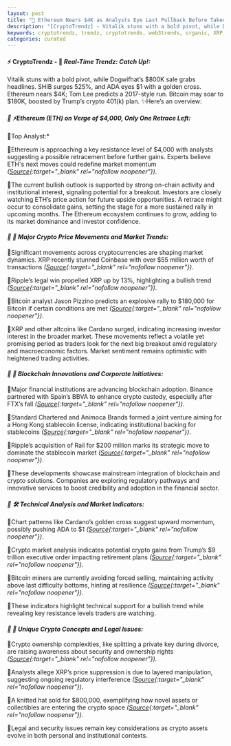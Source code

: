 ```yaml
---
layout: post
title: "🌇 Ethereum Nears $4K as Analysts Eye Last Pullback Before Takeoff"
description: "[CryptoTrendz] - Vitalik stuns with a bold pivot, while Dogwifhat’s $800K sale grabs headlines. SHIB surges 525%, and ADA eyes $1 with a golden cross. Ethereum nears $4K; Tom Lee predicts a 2017-style run. Bitcoin may soar to $180K, boosted by Trump’s crypto 401(k) plan."
keywords: cryptotrendz, trendz, cryptotrends, web3trends, organic, XRP, SEC, Chainlink, crypto, BTC, Bitcoin, Ethereum, Altcoin, Stablecoin, Analyst
categories: curated
---
```


#### ⚡ CryptoTrendz - 📌 *Real-Time Trendz: Catch Up!:*

Vitalik stuns with a bold pivot, while Dogwifhat’s $800K sale grabs headlines. SHIB surges 525%, and ADA eyes $1 with a golden cross. Ethereum nears $4K; Tom Lee predicts a 2017-style run. Bitcoin may soar to $180K, boosted by Trump’s crypto 401(k) plan. ✨Here’s an overview:


#### *🔖 ⚡Ethereum (ETH) on Verge of $4,000, Only One Retrace Left:*  

🔹Top Analyst:*  

🔹Ethereum is approaching a key resistance level of $4,000 with analysts suggesting a possible retracement before further gains. Experts believe ETH's next moves could redefine market momentum *([Source](https://s.avyag.com/wdni){:target="_blank" rel="nofollow noopener"})*.  

🔹The current bullish outlook is supported by strong on-chain activity and institutional interest, signaling potential for a breakout. Investors are closely watching ETH’s price action for future upside opportunities. A retrace might occur to consolidate gains, setting the stage for a more sustained rally in upcoming months. The Ethereum ecosystem continues to grow, adding to its market dominance and investor confidence.

#### *🔖 🚀 Major Crypto Price Movements and Market Trends:*  

🔹Significant movements across cryptocurrencies are shaping market dynamics. XRP recently stunned Coinbase with over $55 million worth of transactions *([Source](https://s.avyag.com/rmh9){:target="_blank" rel="nofollow noopener"})*.  

🔹Ripple’s legal win propelled XRP up by 13%, highlighting a bullish trend *([Source](https://s.avyag.com/tlir){:target="_blank" rel="nofollow noopener"})*.  

🔹Bitcoin analyst Jason Pizzino predicts an explosive rally to $180,000 for Bitcoin if certain conditions are met *([Source](https://s.avyag.com/h097){:target="_blank" rel="nofollow noopener"})*.  

🔹XRP and other altcoins like Cardano surged, indicating increasing investor interest in the broader market. These movements reflect a volatile yet promising period as traders look for the next big breakout amid regulatory and macroeconomic factors. Market sentiment remains optimistic with heightened trading activities.

#### *🔖 🏦 Blockchain Innovations and Corporate Initiatives:*  

🔹Major financial institutions are advancing blockchain adoption. Binance partnered with Spain’s BBVA to enhance crypto custody, especially after FTX’s fall *([Source](https://s.avyag.com/jrml){:target="_blank" rel="nofollow noopener"})*.  

🔹Standard Chartered and Animoca Brands formed a joint venture aiming for a Hong Kong stablecoin license, indicating institutional backing for stablecoins *([Source](https://s.avyag.com/yzfp){:target="_blank" rel="nofollow noopener"})*.  

🔹Ripple’s acquisition of Rail for $200 million marks its strategic move to dominate the stablecoin market *([Source](https://s.avyag.com/qe6i){:target="_blank" rel="nofollow noopener"})*.  

🔹These developments showcase mainstream integration of blockchain and crypto solutions. Companies are exploring regulatory pathways and innovative services to boost credibility and adoption in the financial sector.

#### *🔖 🛠️ Technical Analysis and Market Indicators:*  

🔹Chart patterns like Cardano’s golden cross suggest upward momentum, possibly pushing ADA to $1 *([Source](https://s.avyag.com/5zkg){:target="_blank" rel="nofollow noopener"})*.  

🔹Crypto market analysis indicates potential crypto gains from Trump’s $9 trillion executive order impacting retirement plans *([Source](https://s.avyag.com/sje7){:target="_blank" rel="nofollow noopener"})*.  

🔹Bitcoin miners are currently avoiding forced selling, maintaining activity above last difficulty bottoms, hinting at resilience *([Source](https://s.avyag.com/a3p1){:target="_blank" rel="nofollow noopener"})*.  

🔹These indicators highlight technical support for a bullish trend while revealing key resistance levels traders are watching.

#### *🔖 🔐 Unique Crypto Concepts and Legal Issues:*  

🔹Crypto ownership complexities, like splitting a private key during divorce, are raising awareness about security and ownership rights *([Source](https://s.avyag.com/eli6){:target="_blank" rel="nofollow noopener"})*.  

🔹Analysts allege XRP’s price suppression is due to layered manipulation, suggesting ongoing regulatory interference *([Source](https://s.avyag.com/xih6){:target="_blank" rel="nofollow noopener"})*.  

🔹A knitted hat sold for $800,000, exemplifying how novel assets or collectibles are entering the crypto space *([Source](https://s.avyag.com/6gm3){:target="_blank" rel="nofollow noopener"})*.  

🔹Legal and security issues remain key considerations as crypto assets evolve in both personal and institutional contexts.